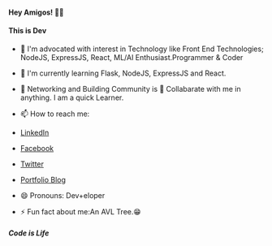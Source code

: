 #### Hey Amigos! 👨‍💻

#### This is Dev

- 🔭 I'm advocated with interest in Technology like Front End Technologies; NodeJS, ExpressJS, React, ML/AI Enthusiast.Programmer & Coder
- 🌱 I'm currently learning Flask, NodeJS, ExpressJS and React.
- 👯 Networking and Building Community is 💖 Collabarate with me in anything. I am a quick Learner.
- 📫 How to reach me:

- [LinkedIn](https://www.linkedin.com/in/idevprakaash)
- [Facebook](https://www.facebook.com/beliked3v) 
- [Twitter](https://www/twitter.com/devtweeets) 
- [Portfolio Blog](https://www.codewithhdev.github.io)
    
- 😄 Pronouns: Dev+eloper
- ⚡ Fun fact about me:An AVL Tree.😁


#### _Code is Life_
